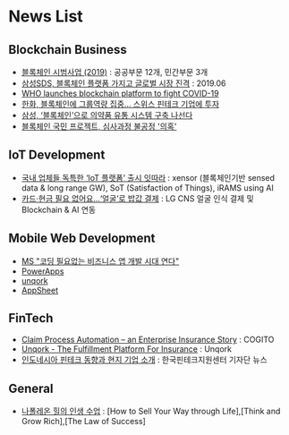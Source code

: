 # News List

## Blockchain Business 

- [블록체인 시범사업 (2019)](https://www.boannews.com/media/view.asp?idx=78461) : 공공부문 12개, 민간부문 3개
- [삼성SDS, 블록체인 플랫폼 가지고 글로벌 시장 진격](https://news.naver.com/main/ranking/read.nhn?mid=etc&sid1=111&rankingType=popular_day&oid=092&aid=0002164355&date=20190618&type=1&rankingSeq=1&rankingSectionId=105) : 2019.06
- [WHO launches blockchain platform to fight COVID-19](https://cointelegraph.com/news/world-health-organization-launches-blockchain-platform-to-fight-covid-19)
- [한화, 블록체인에 그룹역량 집중… 스위스 핀테크 기업에 투자](https://www.fnnews.com/news/202003301644349257?fbclid=IwAR2jDuPQ5H-DfQ5kbnLSnlxx16pbCpfLDE0LHKfI5LM1JPzj9e6W2eDPBPw)
- [삼성, ‘블록체인’으로 의약품 유통 시스템 구축 나선다](http://www.hitnews.co.kr/news/articleView.html?idxno=16019&fbclid=IwAR3D2GEnuJt_77LOSH2gSMHuFCjT7cXtKt90TYYBlcHmiB3Txtk86vjEgiI) 
- [블록체인 국민 프로젝트, 심사과정 불공정 '의혹'](https://beinews.net/news/articleView.html?idxno=31847)

## IoT Development 
- [국내 업체들 독특한 ‘IoT 플랫폼’ 출시 잇따라](http://www.press9.kr/news/articleView.html?idxno=43496) : xensor (블록체인기반 sensed data & long range GW), SoT (Satisfaction of Things), iRAMS using AI
- [카드·현금 필요 없어요…‘얼굴’로 밥값 결제](http://news.naver.com/main/read.nhn?mode=LSD&mid=sec&sid1=001&oid=032&aid=0003005442) : LG CNS 얼굴 인식 결제 및 Blockchain & AI 연동

## Mobile Web Development 
- [MS "코딩 필요없는 비즈니스 앱 개발 시대 연다"](https://n.news.naver.com/article/293/0000027493)
- [PowerApps](https://powerapps.microsoft.com/)
- [unqork](https://www.unqork.com/no-code-software-platform-enterprise-apps-unqork)
- [AppSheet](https://www.appsheet.com/)

## FinTech
- [Claim Process Automation – an Enterprise Insurance Story](https://youtu.be/dT0INU-fmI8) : COGITO
- [Unqork - The Fulfillment Platform For Insurance](https://youtu.be/pWbF6DAOhi4) : Unqork
- [인도네시아 핀테크 동향과 현지 기업 소개](https://blog.naver.com/koreafintech/221629207309) : 한국핀테크지원센터 기자단 뉴스

## General
- [나폴레온 힐의 인생 수업](https://m.post.naver.com/viewer/postView.nhn?volumeNo=27929619&memberNo=29740882&vType=VERTICAL) : [How to Sell Your Way through Life],[Think and Grow Rich],[The Law of Success]
  
